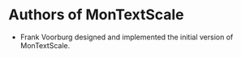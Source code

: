 # Authors of MonTextScale

  * Frank Voorburg designed and implemented the initial version of MonTextScale.

